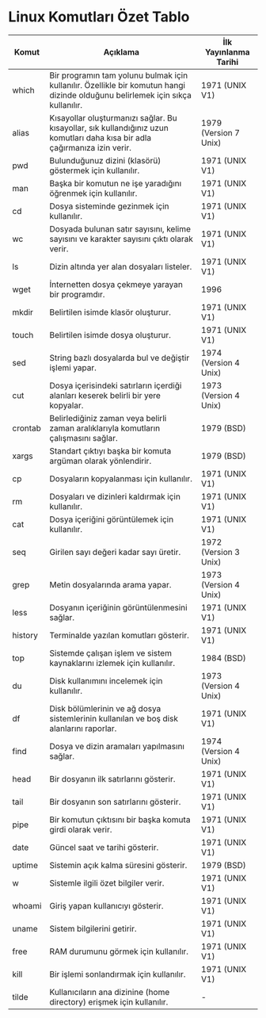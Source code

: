 # Linux Komutları Özet Tablo
| Komut   | Açıklama                                       | İlk Yayınlanma Tarihi |
|---------|------------------------------------------------|-----------------------|
| which   | Bir programın tam yolunu bulmak için kullanılır. Özellikle bir komutun hangi dizinde olduğunu belirlemek için sıkça kullanılır. | 1971 (UNIX V1) |
| alias   | Kısayollar oluşturmanızı sağlar. Bu kısayollar, sık kullandığınız uzun komutları daha kısa bir adla çağırmanıza izin verir. | 1979 (Version 7 Unix) |
| pwd     | Bulunduğunuz dizini (klasörü) göstermek için kullanılır. | 1971 (UNIX V1) |
| man     | Başka bir komutun ne işe yaradığını öğrenmek için kullanılır. | 1971 (UNIX V1) |
| cd      | Dosya sisteminde gezinmek için kullanılır. | 1971 (UNIX V1) |
| wc      | Dosyada bulunan satır sayısını, kelime sayısını ve karakter sayısını çıktı olarak verir. | 1971 (UNIX V1) |
| ls      | Dizin altında yer alan dosyaları listeler. | 1971 (UNIX V1) |
| wget    | İnternetten dosya çekmeye yarayan bir programdır. | 1996 |
| mkdir   | Belirtilen isimde klasör oluşturur. | 1971 (UNIX V1) |
| touch   | Belirtilen isimde dosya oluşturur. | 1971 (UNIX V1) |
| sed     | String bazlı dosyalarda bul ve değiştir işlemi yapar. | 1974 (Version 4 Unix) |
| cut     | Dosya içerisindeki satırların içerdiği alanları keserek belirli bir yere kopyalar. | 1973 (Version 4 Unix) |
| crontab | Belirlediğiniz zaman veya belirli zaman aralıklarıyla komutların çalışmasını sağlar. | 1979 (BSD) |
| xargs   | Standart çıktıyı başka bir komuta argüman olarak yönlendirir. | 1979 (BSD) |
| cp      | Dosyaların kopyalanması için kullanılır. | 1971 (UNIX V1) |
| rm      | Dosyaları ve dizinleri kaldırmak için kullanılır. | 1971 (UNIX V1) |
| cat     | Dosya içeriğini görüntülemek için kullanılır. | 1971 (UNIX V1) |
| seq     | Girilen sayı değeri kadar sayı üretir. | 1972 (Version 3 Unix) |
| grep    | Metin dosyalarında arama yapar. | 1973 (Version 4 Unix) |
| less    | Dosyanın içeriğinin görüntülenmesini sağlar. | 1971 (UNIX V1) |
| history | Terminalde yazılan komutları gösterir. | 1971 (UNIX V1) |
| top     | Sistemde çalışan işlem ve sistem kaynaklarını izlemek için kullanılır. | 1984 (BSD) |
| du      | Disk kullanımını incelemek için kullanılır. | 1973 (Version 4 Unix) |
| df      | Disk bölümlerinin ve ağ dosya sistemlerinin kullanılan ve boş disk alanlarını raporlar. | 1971 (UNIX V1) |
| find    | Dosya ve dizin aramaları yapılmasını sağlar. | 1974 (Version 4 Unix) |
| head    | Bir dosyanın ilk satırlarını gösterir. | 1971 (UNIX V1) |
| tail    | Bir dosyanın son satırlarını gösterir. | 1971 (UNIX V1) |
| pipe    | Bir komutun çıktısını bir başka komuta girdi olarak verir. | 1971 (UNIX V1) |
| date    | Güncel saat ve tarihi gösterir. | 1971 (UNIX V1) |
| uptime  | Sistemin açık kalma süresini gösterir. | 1979 (BSD) |
| w       | Sistemle ilgili özet bilgiler verir. | 1971 (UNIX V1) |
| whoami  | Giriş yapan kullanıcıyı gösterir. | 1971 (UNIX V1) |
| uname   | Sistem bilgilerini getirir. | 1971 (UNIX V1) |
| free    | RAM durumunu görmek için kullanılır. | 1971 (UNIX V1) |
| kill    | Bir işlemi sonlandırmak için kullanılır. | 1971 (UNIX V1) |
| tilde   | Kullanıcıların ana dizinine (home directory) erişmek için kullanılır. | - |
